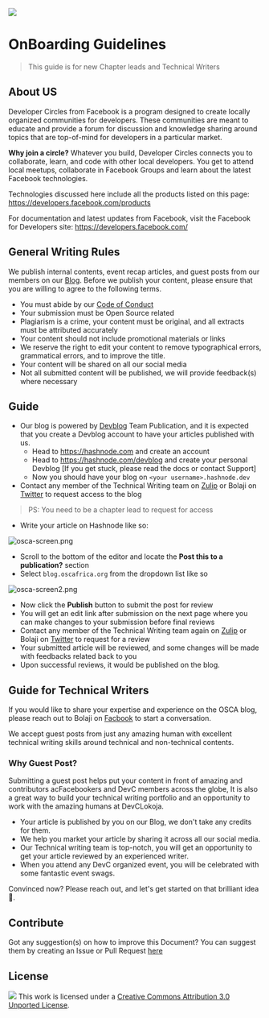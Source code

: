 ![](https://cdn.hashnode.com/res/hashnode/image/upload/v1567400586419/fC9LKdWOM.png)

# OnBoarding Guidelines

> This guide is for new Chapter leads and Technical Writers

## About US

Developer Circles from Facebook is a program designed to create locally organized communities for developers. These communities are meant to educate and provide a forum for discussion and knowledge sharing around topics that are top-of-mind for developers in a particular market.

**Why join a circle?**
Whatever you build, Developer Circles connects you to collaborate, learn, and code with other local developers.
You get to attend local meetups, collaborate in Facebook Groups and learn about the latest Facebook technologies. 

Technologies discussed here include all the products listed on this page: https://developers.facebook.com/products 

For documentation and latest updates from Facebook, visit the Facebook for Developers site: https://developers.facebook.com/

## General Writing Rules

We publish internal contents, event recap articles, and guest posts from our members on our [Blog](#). Before we publish your content, please ensure that you are willing to agree to the following terms.

- You must abide by our [Code of Conduct](#)
- Your submission must be Open Source related
- Plagiarism is a crime, your content must be original, and all extracts must be attributed accurately
- Your content should not include promotional materials or links
- We reserve the right to edit your content to remove typographical errors, grammatical errors, and to improve the title.
- Your content will be shared on all our social media
- Not all submitted content will be published, we will provide feedback(s) where necessary


## Guide
  
- Our blog is powered by [Devblog](https://hashnode.com/devblog) Team Publication, and it is expected that you create a Devblog account to have your articles published with us.
  - Head to https://hashnode.com and create an account
  - Head to https://hashnode.com/devblog and create your personal Devblog [If you get stuck, please read the docs or contact Support]
  - Now you should have your blog on `<your username>.hashnode.dev`
- Contact any member of the Technical Writing team on [Zulip](https://oscafrica.zulipchat.com/) or Bolaji on [Twitter](https://twitter.com/iambolajiayo) to request access to the blog

> PS: You need to be a chapter lead to request for access

- Write your article on Hashnode like so:

![osca-screen.png](https://cdn.hashnode.com/res/hashnode/image/upload/v1575362652364/m0_7MdoD4.png)

- Scroll to the bottom of the editor and locate the **Post this to a publication?** section
- Select `blog.oscafrica.org` from the dropdown list like so

![osca-screen2.png](https://cdn.hashnode.com/res/hashnode/image/upload/v1575362751430/Yl2RIEDIs.png)

- Now click the **Publish** button to submit the post for review
- You will get an edit link after submission on the next page where you can make changes to your submission before final reviews
- Contact any member of the Technical Writing team again on [Zulip](https://oscafrica.zulipchat.com/) or Bolaji on [Twitter](https://twitter.com/iambolajiayo) to request for a review
- Your submitted article will be reviewed, and some changes will be made with feedbacks related back to you
- Upon successful reviews, it would be published on the blog.

## Guide for Technical Writers

If you would like to share your expertise and experience on the OSCA blog, please reach out to Bolaji on [Facbook](https://twitter.com/iambolajiayo) to start a conversation.

We accept guest posts from just any amazing human with excellent technical writing skills around technical and non-technical contents.

### Why Guest Post?
Submitting a guest post helps put your content in front of amazing  and contributors acFacebookers and DevC members across the globe, It is also a great way to build your technical writing portfolio and an opportunity to work with the amazing humans at DevCLokoja.

- Your article is published by you on our Blog, we don't take any credits for them.
- We help you market your article by sharing it across all our social media.
- Our Technical writing team is top-notch, you will get an opportunity to get your article reviewed by an experienced writer.
- When you attend any DevC organized event, you will be celebrated with some fantastic event swags.

Convinced now? Please reach out, and let's get started on that brilliant idea 🙂.

## Contribute

Got any suggestion(s) on how to improve this Document? You can suggest them by creating an Issue or Pull Request [here](https://github.com/devclokoja/devclokoja-blog)

## License

![](https://i.creativecommons.org/l/by/3.0/88x31.png)
This work is licensed under a [Creative Commons Attribution 3.0 Unported License](http://creativecommons.org/licenses/by/3.0/).
